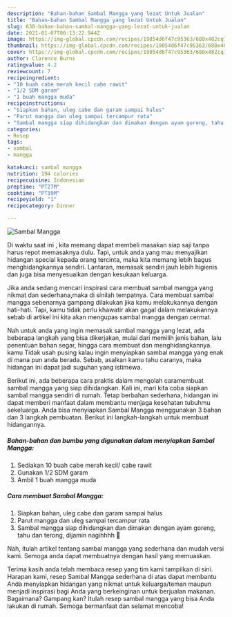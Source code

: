 ```yaml
---
description: "Bahan-bahan Sambal Mangga yang lezat Untuk Jualan"
title: "Bahan-bahan Sambal Mangga yang lezat Untuk Jualan"
slug: 630-bahan-bahan-sambal-mangga-yang-lezat-untuk-jualan
date: 2021-01-07T06:13:22.944Z
image: https://img-global.cpcdn.com/recipes/19054d6f47c95363/680x482cq70/sambal-mangga-foto-resep-utama.jpg
thumbnail: https://img-global.cpcdn.com/recipes/19054d6f47c95363/680x482cq70/sambal-mangga-foto-resep-utama.jpg
cover: https://img-global.cpcdn.com/recipes/19054d6f47c95363/680x482cq70/sambal-mangga-foto-resep-utama.jpg
author: Clarence Burns
ratingvalue: 4.2
reviewcount: 7
recipeingredient:
- "10 buah cabe merah kecil cabe rawit"
- "1/2 SDM garam"
- "1 buah mangga muda"
recipeinstructions:
- "Siapkan bahan, uleg cabe dan garam sampai halus"
- "Parut mangga dan uleg sampai tercampur rata"
- "Sambal mangga siap dihidangkan dan dimakan dengan ayam goreng, tahu dan terong, dijamin nagihhhh 🤤"
categories:
- Resep
tags:
- sambal
- mangga

katakunci: sambal mangga 
nutrition: 194 calories
recipecuisine: Indonesian
preptime: "PT27M"
cooktime: "PT39M"
recipeyield: "1"
recipecategory: Dinner

---
```



![Sambal Mangga](https://img-global.cpcdn.com/recipes/19054d6f47c95363/680x482cq70/sambal-mangga-foto-resep-utama.jpg)

Di waktu  saat ini , kita memang dapat membeli masakan siap saji tanpa harus repot memasaknya dulu. Tapi, untuk anda yang mau menyajikan hidangan special kepada orang tercinta, maka kita memang lebih bagus menghidangkannya sendiri. Lantaran, memasak sendiri jauh lebih higienis dan juga bisa menyesuaikan dengan kesukaan keluarga.

Jika anda sedang mencari inspirasi cara membuat sambal mangga yang nikmat dan sederhana,maka di sinilah tempatnya. Cara membuat sambal mangga  sebenarnya gampang dilakukan jika kamu melakukannya dengan hati-hati. Tapi, kamu tidak perlu khawatir akan gagal dalam melakukannya 
sebab di artikel ini kita akan mengupas sambal mangga dengan cermat.  



Nah untuk anda yang ingin memasak sambal mangga yang lezat, ada beberapa langkah yang bisa dikerjakan, mulai dari memilih jenis bahan, lalu penentuan bahan segar, hingga cara membuat dan menghidangkannya. kamu Tidak usah pusing kalau ingin menyiapkan sambal mangga yang enak di mana pun anda berada. Sebab, asalkan kamu  tahu caranya, maka hidangan ini dapat jadi suguhan yang istimewa.

Berikut ini, ada beberapa cara praktis  dalam mengolah caramembuat sambal mangga yang siap dihidangkan. Kali ini, mari kita coba siapkan sambal mangga sendiri di rumah. Tetap berbahan sederhana, hidangan ini dapat memberi manfaat dalam membantu menjaga kesehatan tubuhmu sekeluarga. Anda bisa menyiapkan Sambal Mangga menggunakan 3 bahan dan 3 langkah pembuatan. Berikut ini langkah-langkah untuk membuat hidangannya.

<!--inarticleads1-->

##### Bahan-bahan dan bumbu yang digunakan dalam menyiapkan Sambal Mangga:

1. Sediakan 10 buah cabe merah kecil/ cabe rawit
1. Gunakan 1/2 SDM garam
1. Ambil 1 buah mangga muda




<!--inarticleads2-->

##### Cara membuat Sambal Mangga:

1. Siapkan bahan, uleg cabe dan garam sampai halus
1. Parut mangga dan uleg sampai tercampur rata
1. Sambal mangga siap dihidangkan dan dimakan dengan ayam goreng, tahu dan terong, dijamin nagihhhh 🤤




Nah, itulah artikel tentang  sambal mangga  yang sederhana dan mudah versi kami. Semoga anda dapat membuatnya dengan hasil yang memuaskan. 

Terima kasih anda telah membaca resep yang tim kami tampilkan di sini. Harapan kami, resep  Sambal Mangga sederhana di atas dapat membantu Anda menyiapkan hidangan yang nikmat untuk keluarga/teman maupun menjadi inspirasi bagi Anda yang berkeinginan untuk berjualan makanan. Bagaimana? Gampang kan? Itulah resep sambal mangga yang bisa Anda lakukan di rumah. Semoga bermanfaat dan selamat mencoba!

